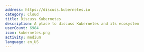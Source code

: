 ```yaml
---
address: https://discuss.kubernetes.io
category: Cloud
title: Discuss Kubernetes
description: A place to discuss Kubernetes and its ecosystem
userCount: 6984
icon: kubernetes.png
activity: medium
language: en_US
---
```

